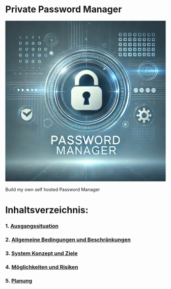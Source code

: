 # Private Password Manager
<p align="center">
  <img src="/Ressources/PasswordManagerLogo.webp" alt="PasswordManagerPicture" width="800">
</p>

Build my own self hosted Password Manager


# Inhaltsverzeichnis:
### 1. [Ausgangssituation](/Workspace/InitialSituation.md)
### 2. [Allgemeine Bedingungen und Beschränkungen](/Workspace/ConditionsAndConstraints.md)
### 3. [System Konzept und Ziele](/Workspace/ConceptAndObjectives.md)
### 4. [Möglichkeiten und Risiken](/Workspace/OpportunitiesAndRisks.md)
### 5. [Planung](/Workspace/Planning.md)